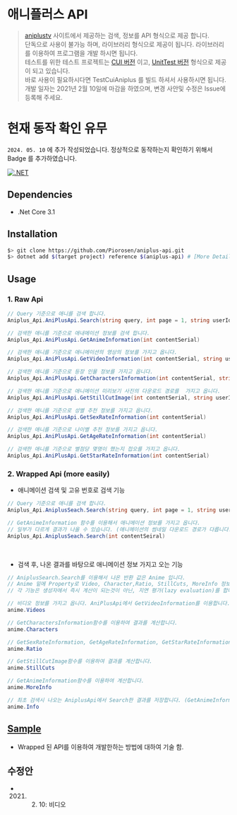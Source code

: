 # 애니플러스 API
> [aniplustv](https://www.aniplustv.com/) 사이트에서 제공하는 검색, 정보를 API 형식으로 제공 합니다.<br>
> 단독으로 사용이 불가능 하며, 라이브러리 형식으로 제공이 됩니다. 라이브러리를 이용하여 프로그램을 개발 하시면 됩니다.<br>
> 테스트를 위한 테스트 프로젝트는 [CUI 버전](https://github.com/Piorosen/aniplus-api/tree/main/TestCuiAniplus) 이고, [UnitTest 버전](https://github.com/Piorosen/aniplus-api/tree/main/TestAniplusApi) 형식으로 제공이 되고 있습니다.<br>
> 바로 사용이 필요하시다면 TestCuiAniplus 를 빌드 하셔서 사용하시면 됩니다.<br>
> 개발 일자는 2021년 2월 10일에 마감을 하였으며, 변경 사안및 수정은 Issue에 등록해 주세요.<br>

# 현재 동작 확인 유무

`2024. 05. 10` 에 추가 작성되었습니다.
정상적으로 동작하는지 확인하기 위해서 Badge 를 추가하였습니다.

[![.NET](https://github.com/Piorosen/aniplus-api/actions/workflows/dotnet.yml/badge.svg)](https://github.com/Piorosen/aniplus-api/actions/workflows/dotnet.yml)

## Dependencies
- .Net Core 3.1

## Installation
```bash
$> git clone https://github.com/Piorosen/aniplus-api.git
$> dotnet add $(target project) reference $(aniplus-api) # [More Detail](https://docs.microsoft.com/ko-kr/dotnet/core/tools/dotnet-add-reference)
```

## Usage
### 1. Raw Api
```cs
// Query 기준으로 애니를 검색 합니다.
Aniplus_Api.AniPlusApi.Search(string query, int page = 1, string userId = "")

// 검색한 애니를 기준으로 애내메이션 정보를 검색 합니다.
Aniplus_Api.AniPlusApi.GetAnimeInformation(int contentSerial)

// 검색한 애니를 기준으로 애니메이션의 영상의 정보를 가지고 옵니다.
Aniplus_Api.AniPlusApi.GetVideoInformation(int contentSerial, string userId = "")

// 검색한 애니를 기준으로 등장 인물 정보를 가지고 옵니다.
Aniplus_Api.AniPlusApi.GetCharactersInformation(int contentSerial, string userId = "")

// 검색한 애니를 기준으로 애니메이션 미리보기 사진의 다운로드 경로를  가지고 옵니다.
Aniplus_Api.AniPlusApi.GetStillCutImage(int contentSerial, string userId = "")

// 검색한 애니를 기준으로 성별 추천 정보를 가지고 옵니다.
Aniplus_Api.AniPlusApi.GetSexRateInformation(int contentSerial)

// 검색한 애니를 기준으로 나이별 추천 정보를 가지고 옵니다.
Aniplus_Api.AniPlusApi.GetAgeRateInformation(int contentSerial)

// 검색한 애니를 기준으로 별점당 몇명이 했는지 접오를 가지고 옵니다.
Aniplus_Api.AniPlusApi.GetStarRateInformation(int contentSerial)
```

### 2. Wrapped Api (more easily)
  - 애니메이션 검색 및 고유 번호로 검색 기능
```cs
// Query 기준으로 애니를 검색 합니다.
Aniplus_Api.AniplusSeach.Search(string query, int page = 1, string userId = "")

// GetAnimeInformation 함수를 이용해서 애니메이션 정보를 가지고 옵니다.
// 일부가 다르게 결과가 나올 수 있습니다. (애니메이션의 썸네일 다운로드 경로가 다릅니다.)
Aniplus_Api.AniplusSeach.Search(int contentSeiral)
```
<br>

  - 검색 후, 나온 결과를 바탕으로 애니메이션 정보 가지고 오는 기능

```cs 
// AniplusSearch.Search를 이용해서 나온 반환 값은 Anime 입니다.
// Anime 밑에 Property로 Video, Character,Ratio, StillCuts, MoreInfo 정보가 있습니다.
// 각 기능은 생성자에서 즉시 계산이 되는것이 아닌, 지연 평가(lazy evaluation)를 합니다. 사용 및 접근 할 때만 동작합니다.

// 비디오 정보를 가지고 옵니다. AniPlusApi에서 GetVideoInformation를 이용합니다.
anime.Videos

// GetCharactersInformation함수를 이용하여 결과를 계산합니다.
anime.Characters

// GetSexRateInformation, GetAgeRateInformation, GetStarRateInformation 함수를 이용하여 결과를 반환합니다.
anime.Ratio

// GetStillCutImage함수를 이용하여 결과를 계산합니다.
anime.StillCuts

// GetAnimeInformation함수를 이용하여 계산합니다.
anime.MoreInfo

// 최초 검색시 나오는 AniplusApi에서 Search한 결과를 저장합니다. (GetAnimeInformation 결과는 썸네일 부분에서 다릅니다.)
anime.Info
```

## [Sample](https://github.com/Piorosen/aniplus-api/blob/main/TestAniplusApi/UnitTest1.cs#L134)
  - Wrapped 된 API를 이용하여 개발한하는 방법에 대하여 기술 함.


## 수정안
- 2021. 02. 10: 비디오 
